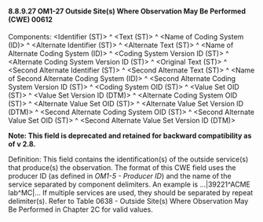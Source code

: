 #### 8.8.9.27 OM1-27 Outside Site(s) Where Observation May Be Performed (CWE) 00612

Components: &lt;Identifier (ST)> ^ &lt;Text (ST)> ^ &lt;Name of Coding System (ID)> ^ &lt;Alternate Identifier (ST)> ^ &lt;Alternate Text (ST)> ^ &lt;Name of Alternate Coding System (ID)> ^ &lt;Coding System Version ID (ST)> ^ &lt;Alternate Coding System Version ID (ST)> ^ &lt;Original Text (ST)> ^ &lt;Second Alternate Identifier (ST)> ^ &lt;Second Alternate Text (ST)> ^ &lt;Name of Second Alternate Coding System (ID)> ^ &lt;Second Alternate Coding System Version ID (ST)> ^ &lt;Coding System OID (ST)> ^ &lt;Value Set OID (ST)> ^ &lt;Value Set Version ID (DTM)> ^ &lt;Alternate Coding System OID (ST)> ^ &lt;Alternate Value Set OID (ST)> ^ &lt;Alternate Value Set Version ID (DTM)> ^ &lt;Second Alternate Coding System OID (ST)> ^ &lt;Second Alternate Value Set OID (ST)> ^ &lt;Second Alternate Value Set Version ID (DTM)>

**Note: This field is deprecated and retained for backward compatibility as of v 2.8.**

Definition: This field contains the identification(s) of the outside service(s) that produce(s) the observation. The format of this CWE field uses the producer ID (as defined in _OM1-5 - Producer ID_) and the name of the service separated by component delimiters. An example is ...|39221^ACME lab^MC|... If multiple services are used, they should be separated by repeat delimiter(s). Refer to Table 0638 - Outside Site(s) Where Observation May Be Performed in Chapter 2C for valid values.
